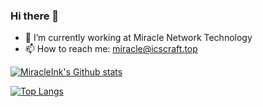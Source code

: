 ### Hi there 👋

- 🔭 I’m currently working at Miracle Network Technology
- 📫 How to reach me: miracle@icscraft.top

[![MiracleInk's Github stats](https://github-readme-stats.vercel.app/api?username=MiracleInk&show_icons=true&theme=vue)](https://github.com/MiracleInk/IZUAL_Plug-in)
<!-- [![Readme Card](https://github-readme-stats.vercel.app/api/pin/?username=MiracleInk&repo=IZUAL_Plug-in&theme=flag-india)](https://github.com/MiracleInk/IZUAL_Plug-in) -->
[![Top Langs](https://github-readme-stats.vercel.app/api/top-langs/?username=MiracleInk&layout=compact)](https://github.com/MiracleInk)
